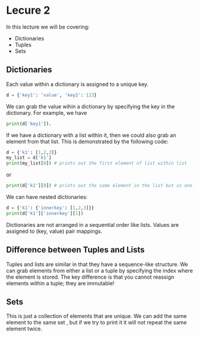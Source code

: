 # Lecure 2

In this lecture we will be covering:

- Dictionaries
- Tuples
- Sets

## Dictionaries

Each value within a dictionary is assigned to a unique key.

````python
d = {'key1': 'value', 'key2': 123}
````
We can grab the value wihin a dictionary by specifying the key in the dictionary. For example, we have
````python
print(d['key1']).
````
If we have a dictionary with a list within it, then we could also grab an element from that list.
This is demonstrated by the following code:
````python
d = {'k1': [1,2,3]}
my_list = d['k1']
print(my_list[0]) # prints out the first element of list within list
````
or 
````python
print(d['k1'][0]) # prints out the same element in the list but in one line
````
We can have nested dictionaries:
````python
d = {'k1': {'innerkey': [1,2,3]}}
print(d['k1']['innerkey'][1])
````
Dictionaries are not arranged in a sequential order like lists. Values are assigned to (key, value) pair mappings.

## Difference between Tuples and Lists

Tuples and lists are similar in that they have a sequence-like structure. We can grab elements from either a list or a tuple by specifying the index where the element is stored. The key difference is that you cannot reassign elements within a tuple; they are immutable!

## Sets
This is just a collection of elements that are unique. We can add the same element to the same set , but if we try to print it it will not repeat the same element twice.



